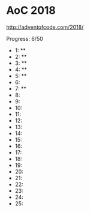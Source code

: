 AoC 2018
====

http://adventofcode.com/2018/


Progress: 6/50

- 1:      **
- 2:      **
- 3:      **
- 4:      **
- 5:      **
- 6:      
- 7:      **
- 8:      
- 9:      
- 10:     
- 11:     
- 12:     
- 13:     
- 14:     
- 15:     
- 16:     
- 17:     
- 18:     
- 19:     
- 20:     
- 21:     
- 22:     
- 23:     
- 24:     
- 25:     